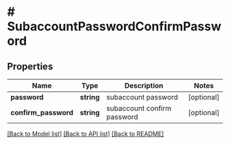 # # SubaccountPasswordConfirmPassword

## Properties

Name | Type | Description | Notes
------------ | ------------- | ------------- | -------------
**password** | **string** | subaccount password | [optional]
**confirm_password** | **string** | subaccount confirm password | [optional]

[[Back to Model list]](../../README.md#models) [[Back to API list]](../../README.md#endpoints) [[Back to README]](../../README.md)
